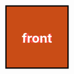 ---
---
<style>
	html, body {
		height: 100%;
	}
	#main_content {
		display: flex;
		flex-direction: row;
		justify-content: space-between;
	}
	.scroll-area {
		min-height: 500vh;
		display: flex;
		width: 100%;
		flex-direction: column;
		align-items: center;
	}
	.scene {
		border: 4px dashed rgba(255, 255, 255, 0.25);
		position: sticky;
		top: 64px;
	}
	.cube {
		width: 200px;
		height: 200px;
		position: relative;
		transform-style: preserve-3d;
		transition: transform 0.1s;
		transform-origin: center center;
	}
	.cube__face {
		position: absolute;
		width: 200px;
		height: 200px;
		border: 4px solid black;
		box-sizing: border-box;
		line-height: 200px;
		font-size: 40px;
		font-weight: bold;
		color: white;
		text-align: center;
	}

	.cube__face--front  { background: hsla(  0, 100%, 50%, 0.7); }
	.cube__face--right  { background: hsla( 60, 100%, 50%, 0.7); }
	.cube__face--back   { background: hsla(120, 100%, 50%, 0.7); }
	.cube__face--left   { background: hsla(180, 100%, 50%, 0.7); }
	.cube__face--top    { background: hsla(240, 100%, 50%, 0.7); }
	.cube__face--bottom { background: hsla(300, 100%, 50%, 0.7); }

	.cube__face--front  { transform: rotateY(  0deg) translateZ(100px); }
	.cube__face--right  { transform: rotateY( 90deg) translateZ(100px); }
	.cube__face--back   { transform: rotateY(180deg) translateZ(100px); }
	.cube__face--left   { transform: rotateY(-90deg) translateZ(100px); }
	.cube__face--top    { transform: rotateX( 90deg) translateZ(100px); }
	.cube__face--bottom { transform: rotateX(-90deg) translateZ(100px); }
</style>
<div class="scroll-area">
	<div class="scene">
		<div id="cube" class="cube">
			<div class="cube__face cube__face--front">front</div>
			<div class="cube__face cube__face--back">back</div>
			<div class="cube__face cube__face--right">right</div>
			<div class="cube__face cube__face--left">left</div>
			<div class="cube__face cube__face--top">top</div>
			<div class="cube__face cube__face--bottom">bottom</div>
		</div>
	</div>
</div>

<script>
	document.body.addEventListener('touchmove', onScroll);
	window.addEventListener('scroll', onScroll);

	var cube = document.getElementById('cube');

	function getScrollPosition() { return window.pageYOffset || document.documentElement.scrollTop || document.body.scrollTop || 0; }
	var maxScroll = document.body.scrollHeight - window.innerHeight;

	function onScroll(){
		var ratio = getScrollPosition() / maxScroll;
		cube.style.transform = 'rotate3d(3,9,8,'+ Math.min(ratio * 360, 360) + 'deg)';
	}

	window.addEventListener('resize', function(){
		maxScroll = document.body.scrollHeight - window.innerHeight;
	});
</script>
